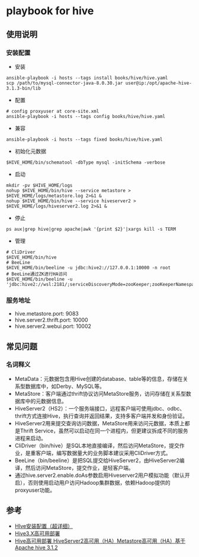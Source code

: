# playbook for hive

## 使用说明

### 安装配置
- 安装
```
ansible-playbook -i hosts --tags install books/hive/hive.yaml
scp /path/to/mysql-connector-java-8.0.30.jar user@ip:/opt/apache-hive-3.1.3-bin/lib
```
- 配置
```
# config proxyuser at core-site.xml
ansible-playbook -i hosts --tags config books/hive/hive.yaml
```
- 兼容
```
ansible-playbook -i hosts --tags fixed books/hive/hive.yaml
```
- 初始化元数据
```
$HIVE_HOME/bin/schematool -dbType mysql -initSchema -verbose
```
- 启动
```
mkdir -pv $HIVE_HOME/logs
nohup $HIVE_HOME/bin/hive --service metastore > $HIVE_HOME/logs/metastore.log 2>&1 &
nohup $HIVE_HOME/bin/hive --service hiveserver2 > $HIVE_HOME/logs/hiveserver2.log 2>&1 &
```
- 停止
```
ps aux|grep hive|grep apache|awk '{print $2}'|xargs kill -s TERM
```
- 管理
```
# CliDriver
$HIVE_HOME/bin/hive
# BeeLine
$HIVE_HOME/bin/beeline -u jdbc:hive2://127.0.0.1:10000 -n root
# BeeLine通过ZK进行HA访问
$HIVE_HOME/bin/beeline -u 'jdbc:hive2://wsl:2181/;serviceDiscoveryMode=zooKeeper;zooKeeperNamespace=hiveserver2'
```

### 服务地址
- hive.metastore.port: 9083
- hive.server2.thrift.port: 10000
- hive.server2.webui.port: 10002

## 常见问题

### 名词释义
- MetaData：元数据包含用Hive创建的database、table等的信息，存储在关系型数据库中，如Derby、MySQL等。
- MetaStore：客户端通过thrift协议访问MetaStore服务，访问存储在关系型数据库中的元数据信息。
- HiveServer2（HS2）：一个服务端接口，远程客户端可使用jdbc、odbc、thrift方式连接Hive，执行查询并返回结果，支持多客户端并发和身份验证。
- HiveServer2用来提交查询访问数据，MetaStore用来访问元数据，本质上都是Thrift Service，虽然可以启动在同一个进程内，但更建议拆成不同的服务进程来启动。
- CliDriver（bin/hive）是SQL本地直接编译，然后访问MetaStore，提交作业，是重客户端，编写数据量大的业务脚本建议采用CliDriver方式。
- BeeLine（bin/beeline）是把SQL提交给HiveServer2，由HiveServer2编译，然后访问MetaStore，提交作业，是轻客户端。
- 通过hive.server2.enable.doAs参数启用Hiveserver2用户模拟功能（默认开启），否则使用启动用户访问Hadoop集群数据，依赖Hadoop提供的proxyuser功能。

## 参考
- [HIve安装配置（超详细）](https://blog.csdn.net/W_chuanqi/article/details/130242723)
- [Hive3.X高可用部署](https://blog.csdn.net/wangshui898/article/details/120608564)
- [Hive高可用部署 HiveServer2高可用（HA）Metastore高可用（HA）基于Apache hive 3.1.2](https://www.cnblogs.com/54along/p/14682271.html)
